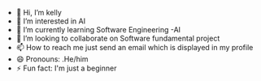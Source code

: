 - 👋 Hi, I’m kelly
- 👀 I’m interested in AI
- 🌱 I’m currently learning Software Engineering -AI
- 💞️ I’m looking to collaborate on Software fundamental project
- 📫 How to reach me just send an email which is displayed in my profile
- 😄 Pronouns: .He/him
- ⚡ Fun fact: I'm just a beginner

<!---
ckelly39/ckelly39 is a ✨ special ✨ repository because its `README.md` (this file) appears on your GitHub profile.
You can click the Preview link to take a look at your changes.
--->
